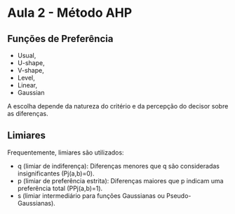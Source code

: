 # Aula 2 - Método AHP

## Funções de Preferência
- Usual, 
- U-shape, 
- V-shape, 
- Level, 
- Linear, 
- Gaussian
 
A escolha depende da natureza do critério e da percepção do decisor sobre as diferenças.

## Limiares
Frequentemente, limiares são utilizados:
- q (limiar de indiferença): Diferenças menores que q são consideradas insignificantes (Pj(a,b)=0).
- p (limiar de preferência estrita): Diferenças maiores que p indicam uma preferência total (PPj(a,b)=1).
- s (limiar intermediário para funções Gaussianas ou Pseudo-Gaussianas).